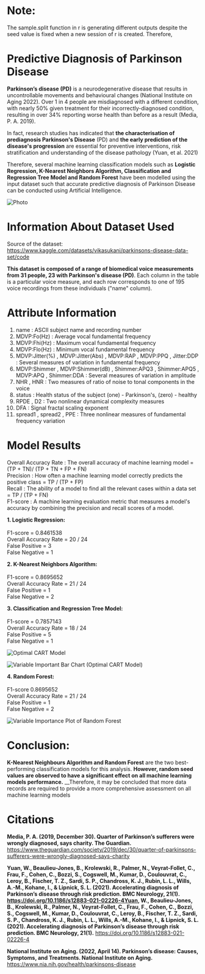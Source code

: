 # Note:

   The sample.split function in r is generating different outputs despite the seed value is fixed when a new session of r is created. Therefore,

# Predictive Diagnosis of Parkinson Disease 

__Parkinson’s disease (PD)__ is a neurodegenerative disease that results in uncontrollable movements and behavioural changes (National Institute on Aging 2022). Over 1 in 4 people are misdiagnosed with a different condition, with nearly 50% given treatment for their incorrectly-diagnosed condition, resulting in over 34% reporting worse health than before as a result (Media, P. A. 2019).


In fact, research studies has indicated that __the characterisation of prediagnosis Parkinson's Disease__ (PD) and __the early prediction of the disease's progression__ are essential for preventive interventions, risk stratification and understanding of the disease pathology (Yuan, et al. 2021)

Therefore, several machine learning classification models such as __Logistic Regression, K-Nearest Neighbors Algorithm, Classification and Regression Tree Model and Random Forest__ have been modelled using the input dataset such that accurate predictive diagnosis of Parkinson Disease can be conducted using Artificial Intelligence.

![Photo](https://github.com/alexksh2/Parkinson-Disease-Prediction/assets/138288828/2489a0c0-84ce-4a1e-9d5f-9b6f26fa1249)


# Information About Dataset Used

Source of the dataset: https://www.kaggle.com/datasets/vikasukani/parkinsons-disease-data-set/code

__This dataset is composed of a range of biomedical voice measurements from 31 people, 23 with Parkinson's disease (PD)__. Each column in the table is a particular voice measure, and each row corresponds to one of 195 voice recordings from these individuals ("name" column). 

# Attribute Information
1. name : ASCII subject name and recording number
2. MDVP:Fo(Hz) : Average vocal fundamental frequency
3. MDVP:Fhi(Hz) : Maximum vocal fundamental frequency
4. MDVP:Flo(Hz) : Minimum vocal fundamental frequency
5. MDVP:Jitter(%) , MDVP:Jitter(Abs) , MDVP:RAP , MDVP:PPQ , Jitter:DDP : Several measures of variation in fundamental frequency
6. MDVP:Shimmer , MDVP:Shimmer(dB) , Shimmer:APQ3 , Shimmer:APQ5 , MDVP:APQ , Shimmer:DDA : Several measures of variation in amplitude
7. NHR , HNR : Two measures of ratio of noise to tonal components in the voice
8. status : Health status of the subject (one) - Parkinson's, (zero) - healthy
9. RPDE , D2 : Two nonlinear dynamical complexity measures
10. DFA : Signal fractal scaling exponent
11. spread1 , spread2 , PPE : Three nonlinear measures of fundamental frequency variation



# Model Results
Overall Accuracy Rate : The overall accuracy of machine learning model = (TP + TN)/ (TP + TN + FP + FN) <Br>
Precision : How often a machine learning model correctly predicts the positive class  = TP / (TP + FP) <br>
Recall : The ability of a model to find all the relevant cases within a data set = TP / (TP + FN) <br>
F1-score : A machine learning evaluation metric that measures a model's accuracy by combining the precision and recall scores of a model. <br>


__1. Logistic Regression:__ <br>
   <br> F1-score = 0.8461538
   <br> Overall Accuracy Rate = 20 / 24 
   <br> False Positive = 3
   <br> False Negative = 1 <br>

__2. K-Nearest Neighbors Algorithm:__ <br>
   <br> F1-score = 0.8695652
   <br> Overall Accuracy Rate = 21 / 24 
   <br> False Positive = 1
   <br> False Negative = 2 <br>
   
__3. Classification and Regression Tree Model:__ <br>
   <br> F1-score = 0.7857143
   <br> Overall Accuracy Rate = 18 / 24 
   <br> False Positive = 5
   <br> False Negative = 1 <br>

![Optimal CART Model](https://github.com/alexksh2/Parkinson-Disease-Prediction/assets/138288828/49be9116-50f1-4e51-a14a-548ffebbf307)

![Variable Important Bar Chart (Optimal CART Model)](https://github.com/alexksh2/Parkinson-Disease-Prediction/assets/138288828/7318e749-73a3-4c91-be52-ffa8db0c599a)


__4. Random Forest:__ <br>
   <br> F1-score 0.8695652 
   <br> Overall Accuracy Rate = 21 / 24 
   <br> False Positive = 1 
   <br> False Negative = 2 <br>

![Variable Importance Plot of Random Forest](https://github.com/alexksh2/Parkinson-Disease-Prediction/assets/138288828/b1fe7cb4-67c5-494a-afb7-bf72de5afc4d)



# Conclusion:
__K-Nearest Neighbours Algorithm and Random Forest__ are the two best-performing classification models for this analysis. __However, random seed values are observed to have a significant effect on all machine learning models performance.__ __Therefore, it may be concluded that more data records are required to provide a more comprehensive assessment on all machine learning models






# Citations

__Media, P. A. (2019, December 30). Quarter of Parkinson’s sufferers were wrongly diagnosed, says charity. The Guardian.__ https://www.theguardian.com/society/2019/dec/30/quarter-of-parkinsons-sufferers-were-wrongly-diagnosed-says-charity

__Yuan, W., Beaulieu-Jones, B., Krolewski, R., Palmer, N., Veyrat-Follet, C., Frau, F., Cohen, C., Bozzi, S., Cogswell, M., Kumar, D., Coulouvrat, C., Leroy, B., Fischer, T. Z., Sardi, S. P., Chandross, K. J., Rubin, L. L., Wills, A.-M., Kohane, I., & Lipnick, S. L. (2021). Accelerating diagnosis of Parkinson’s disease through risk prediction. BMC Neurology, 21(1). https://doi.org/10.1186/s12883-021-02226-4Yuan, W., Beaulieu-Jones, B., Krolewski, R., Palmer, N., Veyrat-Follet, C., Frau, F., Cohen, C., Bozzi, S., Cogswell, M., Kumar, D., Coulouvrat, C., Leroy, B., Fischer, T. Z., Sardi, S. P., Chandross, K. J., Rubin, L. L., Wills, A.-M., Kohane, I., & Lipnick, S. L. (2021). Accelerating diagnosis of Parkinson’s disease through risk prediction. BMC Neurology, 21(1).__ https://doi.org/10.1186/s12883-021-02226-4 <br>

__National Institute on Aging. (2022, April 14). Parkinson’s disease: Causes, Symptoms, and Treatments. National Institute on Aging.__ https://www.nia.nih.gov/health/parkinsons-disease

